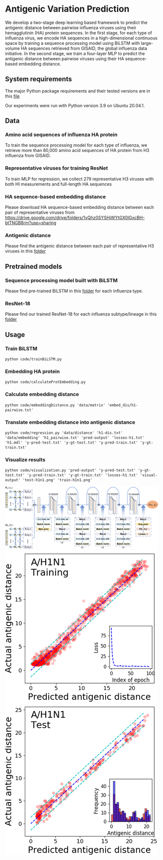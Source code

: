 # Antigenic Variation Prediction
We develop a two-stage deep learning based framework to predict the antigenic distance between pairwise influenza viruses using their hemagglutinin (HA) protein sequences. In the first stage, for each type of influenza virus, we encode HA sequences in a high-dimensional continuous space by training a sequence processing model using BiLSTM with large-volume HA sequences retrieved from GISAID, the global influenza data initiative. In the second stage, we train a four-layer MLP to predict the antigenic distance between pairwise viruses using their HA sequence-based embedding distance.

## System requirements
The major Python package requirements and their tested versions are in this [file](requirements.txt) 

Our experiments were run with Python version 3.9 on Ubuntu 20.04.1.


## Data

### Amino acid sequences of influenza HA protein
To train the sequence processing model for each type of influenza, we retrieve more than 80,000 amino acid sequences of HA protein from H3 influenza from GISAID.

### Representative viruses for training ResNet
To train MLP for regression, we collect 279 representative H3 viruses with both HI measurements and full-length HA sequences

### HA sequence-based embedding distance
Please download HA sequence-based embedding distance between each pair of representative viruses from https://drive.google.com/drive/folders/1vQhz0SYSHiWYtGX0lGxcBH-btTNGB8rm?usp=sharing

### Antigenic distance 
Please find the antigenic distance between each pair of representative H3 viruses in this [folder](data/distance/)

## Pretrained models

### Sequence processing model built with BiLSTM
Please find pre-trained BiLSTM in this [folder](/models/trained_sequence_models) for each influenza type.

### ResNet-18
Please find our trained ResNet-18 for each influenza subtype/lineage in this [folder](/models/trained_regression_models) 

## Usage
### Train BiLSTM
```
python code/trainBiLSTM.py 
```
### Embedding HA protein
```
python code/calculateProtEmbedding.py 
```

### Calculate embedding distance
```
python code/embeddingDistance.py 'data/matrix' 'embed_dis/h1-pairwise.txt'
```

### Translate embedding distance into antigenic distance 
```
python code/regression.py 'data/distance' 'h1-dis.txt' 'data/embedding' 'h1_pairwise.txt' 'pred-output' 'losses-h1.txt' 'h1.mdl' 'y-pred-test.txt' 'y-gt-test.txt' 'y-pred-train.txt' 'y-gt-train.txt'
```

### Visualize results
```
python code/visualization.py 'pred-output' 'y-pred-test.txt' 'y-gt-test.txt' 'y-pred-train.txt' 'y-gt-train.txt' 'losses-h1.txt' 'visual-output' 'test-h1n1.png' 'train-h1n1.png'
```

![Image text](https://github.com/AntigenicStudy/AntigenicMapping/blob/main/img/pipeline.PNG)
![Image text](https://github.com/AntigenicStudy/AntigenicMapping/blob/main/img/train-h1.png)
![Image text](https://github.com/AntigenicStudy/AntigenicMapping/blob/main/img/test-h1.png)
